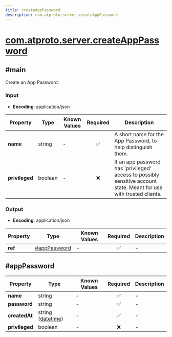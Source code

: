 ```yaml
---
title: createAppPassword
description: com.atproto.server.createAppPassword
---
```


# [com.atproto.server.createAppPassword](https://github.com/myConsciousness/atproto.dart/blob/main/lexicons/com/atproto/server/createAppPassword.json)

## #main

Create an App Password.

### Input

- **Encoding**: application/json

| Property | Type | Known Values | Required | Description |
| --- | --- | --- | :---: | --- |
| **name** | string | - | ✅ | A short name for the App Password, to help distinguish them. |
| **privileged** | boolean | - | ❌ | If an app password has 'privileged' access to possibly sensitive account state. Meant for use with trusted clients. |

### Output

- **Encoding**: application/json

| Property | Type | Known Values | Required | Description |
| --- | --- | --- | :---: | --- |
| **ref** | [#appPassword](#apppassword) | - | ✅ | - |

## #appPassword

| Property | Type | Known Values | Required | Description |
| --- | --- | --- | :---: | --- |
| **name** | string | - | ✅ | - |
| **password** | string | - | ✅ | - |
| **createdAt** | string ([datetime](https://atproto.com/specs/lexicon#datetime)) | - | ✅ | - |
| **privileged** | boolean | - | ❌ | - |
